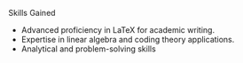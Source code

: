 Skills Gained
- Advanced proficiency in LaTeX for academic writing.
- Expertise in linear algebra and coding theory applications.
- Analytical and problem-solving skills

